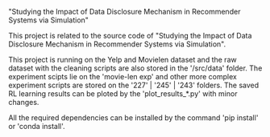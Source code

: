  "Studying the Impact of Data Disclosure Mechanism in Recommender Systems via Simulation"





This project is related to the source code of "Studying the Impact of Data Disclosure Mechanism in Recommender Systems via Simulation". 

This project is running on the Yelp and Movielen dataset and the raw dataset with the cleaning scripts are also stored in the '/src/data' folder.
The experiment scipts lie on the 'movie-len exp' and other more complex experiment scripts are stored on the '227' | '245' | '243' folders.
The saved RL learning results can be ploted by the 'plot_results_*.py' with minor changes.

All the required dependencies can be installed by the command 'pip install' or 'conda install'.


